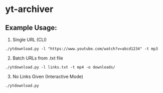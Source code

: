 # yt-archiver


## Example Usage:

1) Single URL (CLI)
```
./ytdownload.py -l "https://www.youtube.com/watch?v=abcd1234" -t mp3
```

2) Batch URLs from .txt file
```
./ytdownload.py -l links.txt -t mp4 -o downloads/
```

3) No Links Given (Interactive Mode)
```
./ytdownload.py

```